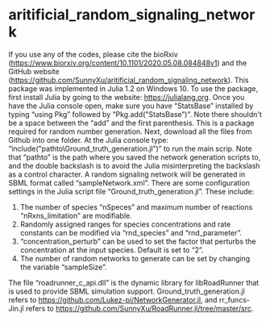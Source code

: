 # aritificial_random_signaling_network
If you use any of the codes, please cite the bioRxiv (https://www.biorxiv.org/content/10.1101/2020.05.08.084848v1) and the GitHub website (https://github.com/SunnyXu/aritificial_random_signaling_network).
This package was implemented in Julia 1.2 on Windows 10. To use the package, first install Julia by going to the website: https://julialang.org. Once you have the Julia console open, make sure you have “StatsBase” installed by typing “using Pkg” followed by “Pkg.add("StatsBase”)”. Note there shouldn't be a space between the “add” and the first parenthesis. This is a package required for random number generation. 
Next, download all the files from Github into one folder. At the Julia console type: “include("pathto\\Ground_truth_generation.jl”)” to run the main scrip. Note that “pathto” is the path where you saved the network generation scripts to, and the double backslash is to avoid the Julia misinterpreting the backslash as a control character. A random signaling network will be generated in SBML format called “sampleNetwork.xml”. There are some configuration settings in the Julia script file “Ground_truth_generation.jl”. These include:

1) The number of species “nSpeces” and maximum number of reactions “nRxns_limitation” are modifiable.
2) Randomly assigned ranges for species concentrations and rate constants can be modified via “rnd_species” and “rnd_parameter”.
3) “concentration_perturb” can be used to set the factor that perturbs the concentration at the input species. Default is set to “2”.
4) The number of random networks to generate can be set by changing the variable “sampleSize”.

The file “roadrunner_c_api.dll” is the dynamic library for libRoadRunner that is used to provide SBML simulation support.   Ground_truth_generation.jl refers to https://github.com/Lukez-pi/NetworkGenerator.jl, and rr_funcs-Jin.jl refers to https://github.com/SunnyXu/RoadRunner.jl/tree/master/src. 

